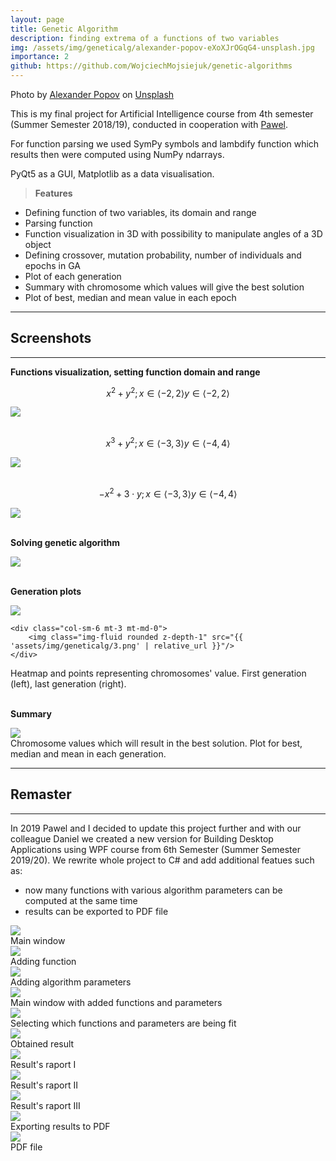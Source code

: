 ```yaml
---
layout: page
title: Genetic Algorithm
description: finding extrema of a functions of two variables
img: /assets/img/geneticalg/alexander-popov-eXoXJrOGqG4-unsplash.jpg
importance: 2
github: https://github.com/WojciechMojsiejuk/genetic-algorithms
---
```

  
Photo by <a href="https://unsplash.com/@5tep5?utm_source=unsplash&utm_medium=referral&utm_content=creditCopyText">Alexander Popov</a> on <a href="https://unsplash.com/?utm_source=unsplash&utm_medium=referral&utm_content=creditCopyText">Unsplash</a>

This is my final project for Artificial Intelligence course from 4th semester (Summer Semester 2018/19), conducted in cooperation with [Pawel](https://github.com/pa-b). 

For function parsing we used SymPy symbols and lambdify function which results then were computed using NumPy ndarrays. 

PyQt5 as a GUI, Matplotlib as a data visualisation. 

> **Features**
* Defining function of two variables, its domain and range
* Parsing function
* Function visualization in 3D with possibility to manipulate angles of a 3D object
* Defining crossover, mutation probability, number of individuals and epochs in GA
* Plot of each generation
* Summary with chromosome which values will give the best solution
* Plot of best, median and mean value in each epoch

***

Screenshots
----

***

**Functions visualization, setting function domain and range**

$$ x^2 + y^2; x \in \langle -2, 2 \rangle y \in \langle -2, 2 \rangle  $$

<div class="row">
    <div class="col-sm mt-3 mt-md-0">
        <img class="img-fluid rounded z-depth-1" src="{{ 'assets/img/geneticalg/1.png' | relative_url }}"/>
    </div>
</div>
<br/>

$$ x^3 + y^2; x \in \langle -3, 3 \rangle y \in \langle -4, 4 \rangle  $$

<div class="row">
    <div class="col-sm mt-3 mt-md-0">
        <img class="img-fluid rounded z-depth-1" src="{{ 'assets/img/geneticalg/6.png' | relative_url }}"/>
    </div>
</div>

<br/>

$$ -x^2 + 3 \cdot y; x \in \langle -3, 3 \rangle y \in \langle -4, 4 \rangle  $$

<div class="row">
    <div class="col-sm mt-3 mt-md-0">
        <img class="img-fluid rounded z-depth-1" src="{{ 'assets/img/geneticalg/7.png' | relative_url }}"/>
    </div>
</div>

<br/>

**Solving genetic algorithm**

<div class="row">
    <div class="col-sm mt-3 mt-md-0">
        <img class="img-fluid rounded z-depth-1" src="{{ 'assets/img/geneticalg/2.png' | relative_url }}"/>
    </div>
</div>

<br/>

**Generation plots**

<div class="row">
    <div class="col-sm-6 mt-3 mt-md-0">
        <img class="img-fluid rounded z-depth-1" src="{{ 'assets/img/geneticalg/4.png' | relative_url }}"/>
    </div>

    <div class="col-sm-6 mt-3 mt-md-0">
        <img class="img-fluid rounded z-depth-1" src="{{ 'assets/img/geneticalg/3.png' | relative_url }}"/>
    </div>
</div>
<div class="caption">
    Heatmap and points representing chromosomes' value. First generation (left), last generation (right).
</div>

<br/>

**Summary**

<div class="row">
    <div class="col-sm mt-3 mt-md-0">
        <img class="img-fluid rounded z-depth-1" src="{{ 'assets/img/geneticalg/5.png' | relative_url }}"/>
    </div>
</div>
<div class="caption">
    Chromosome values which will result in the best solution. Plot for best, median and mean in each generation.
</div>

***

Remaster
----

***

In 2019 Pawel and I decided to update this project further and with our colleague Daniel we created a new version for Building Desktop Applications using WPF course from 6th Semester (Summer Semester 2019/20). We rewrite whole project to C# and add additional featues such as:

* now many functions with various algorithm parameters can be computed at the same time 
* results can be exported to PDF file

<div class="row">
    <div class="col-sm mt-3 mt-md-0">
        <img class="img-fluid rounded z-depth-1" src="{{ 'assets/img/geneticalg/remaster/1.png' | relative_url }}"/>
    </div>
</div>
<div class="caption">
    Main window
</div>

<div class="row">
    <div class="col-sm mt-3 mt-md-0">
        <img class="img-fluid rounded z-depth-1" src="{{ 'assets/img/geneticalg/remaster/2.png' | relative_url }}"/>
    </div>
</div>
<div class="caption">
    Adding function
</div>

<div class="row">
    <div class="col-sm mt-3 mt-md-0">
        <img class="img-fluid rounded z-depth-1" src="{{ 'assets/img/geneticalg/remaster/3.png' | relative_url }}"/>
    </div>
</div>
<div class="caption">
    Adding algorithm parameters
</div>


<div class="row">
    <div class="col-sm mt-3 mt-md-0">
        <img class="img-fluid rounded z-depth-1" src="{{ 'assets/img/geneticalg/remaster/4.png' | relative_url }}"/>
    </div>
</div>
<div class="caption">
    Main window with added functions and parameters
</div>


<div class="row">
    <div class="col-sm mt-3 mt-md-0">
        <img class="img-fluid rounded z-depth-1" src="{{ 'assets/img/geneticalg/remaster/5.png' | relative_url }}"/>
    </div>
</div>
<div class="caption">
    Selecting which functions and parameters are being fit
</div>


<div class="row">
    <div class="col-sm mt-3 mt-md-0">
        <img class="img-fluid rounded z-depth-1" src="{{ 'assets/img/geneticalg/remaster/6.png' | relative_url }}"/>
    </div>
</div>
<div class="caption">
    Obtained result
</div>


<div class="row">
    <div class="col-sm mt-3 mt-md-0">
        <img class="img-fluid rounded z-depth-1" src="{{ 'assets/img/geneticalg/remaster/7.png' | relative_url }}"/>
    </div>
</div>
<div class="caption">
    Result's raport I
</div>

<div class="row">
    <div class="col-sm mt-3 mt-md-0">
        <img class="img-fluid rounded z-depth-1" src="{{ 'assets/img/geneticalg/remaster/8.png' | relative_url }}"/>
    </div>
</div>
<div class="caption">
    Result's raport II
</div>

<div class="row">
    <div class="col-sm mt-3 mt-md-0">
        <img class="img-fluid rounded z-depth-1" src="{{ 'assets/img/geneticalg/remaster/9.png' | relative_url }}"/>
    </div>
</div>
<div class="caption">
    Result's raport III
</div>

<div class="row">
    <div class="col-sm mt-3 mt-md-0">
        <img class="img-fluid rounded z-depth-1" src="{{ 'assets/img/geneticalg/remaster/11.png' | relative_url }}"/>
    </div>
</div>
<div class="caption">
    Exporting results to PDF
</div>

<div class="row">
    <div class="col-sm mt-3 mt-md-0">
        <img class="img-fluid rounded z-depth-1" src="{{ 'assets/img/geneticalg/remaster/12.png' | relative_url }}"/>
    </div>
</div>
<div class="caption">
    PDF file
</div>